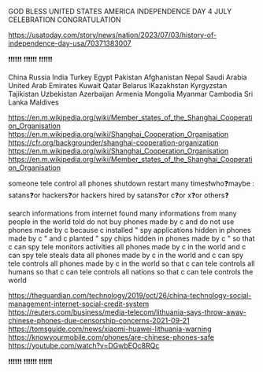 GOD BLESS UNITED STATES AMERICA INDEPENDENCE DAY 4 JULY CELEBRATION CONGRATULATION

https://usatoday.com/story/news/nation/2023/07/03/history-of-independence-day-usa/70371383007

❗❗❗❗❗❗ ❗❗❗❗❗❗ ❗❗❗❗❗❗

China Russia India Turkey Egypt Pakistan Afghanistan Nepal Saudi Arabia United Arab Emirates Kuwait Qatar Belarus lKazakhstan Kyrgyzstan Tajikistan Uzbekistan Azerbaijan Armenia Mongolia Myanmar Cambodia Sri Lanka Maldives

https://en.m.wikipedia.org/wiki/Member_states_of_the_Shanghai_Cooperation_Organisation
https://en.m.wikipedia.org/wiki/Shanghai_Cooperation_Organisation
https://cfr.org/backgrounder/shanghai-cooperation-organization
https://en.m.wikipedia.org/wiki/Shanghai_Cooperation_Organisation
https://en.m.wikipedia.org/wiki/Member_states_of_the_Shanghai_Cooperation_Organisation

someone tele control all phones shutdown restart many times❗who❓maybe : satans❓or hackers❓or hackers hired by satans❓or c❓or x❓or others❓

search informations from internet found many informations from many people in the world told do not buy phones made by c and do not use phones made by c because c installed " spy applications hidden in phones made by c " and c planted " spy chips hidden in phones made by c " so that c can spy tele monitors activities all phones made by c in the world and c can spy tele steals data all phones made by c in the world and c can spy tele controls all phones made by c in the world so that c can tele controls all humans so that c can tele controls all nations so that c can tele controls the world

https://theguardian.com/technology/2019/oct/26/china-technology-social-management-internet-social-credit-system
https://reuters.com/business/media-telecom/lithuania-says-throw-away-chinese-phones-due-censorship-concerns-2021-09-21
https://tomsguide.com/news/xiaomi-huawei-lithuania-warning
https://knowyourmobile.com/phones/are-chinese-phones-safe
https://youtube.com/watch?v=DGwbEOc8RQc

❗❗❗❗❗❗ ❗❗❗❗❗❗ ❗❗❗❗❗❗
